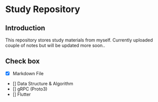 # Study Repository 

## Introduction

This repository stores study materials from myself. 
Currently uploaded couple of notes but will be updated more soon..

## Check box

- [X] Markdown File
- [] Data Structure & Algorithm
- [] gRPC (Proto3)
- [] Flutter
